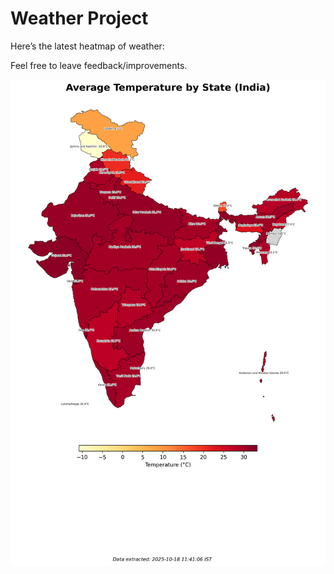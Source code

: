 # Weather Project

Here’s the latest heatmap of weather:

Feel free to leave feedback/improvements.

![India Heatmap](docs/assets/india_heatmap.png?v=F32F7C)
